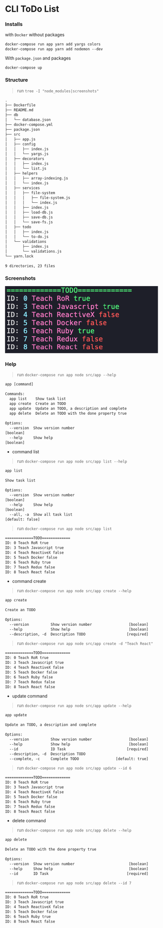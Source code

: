 # CLI ToDo List

### Installs

with `Docker` without packages
```shell
docker-compose run app yarn add yargs colors
docker-compose run app yarn add nodemon --dev
```

With `package.json` and packages
```shell
docker-compose up
```

### Structure

> run `tree -I "node_modules|screenshots"`
```shell
.
├── Dockerfile
├── README.md
├── db
│   └── database.json
├── docker-compose.yml
├── package.json
├── src
│   ├── app.js
│   ├── config
│   │   ├── index.js
│   │   └── yargs.js
│   ├── decorators
│   │   ├── index.js
│   │   └── list.js
│   ├── helpers
│   │   ├── array-indexing.js
│   │   └── index.js
│   ├── services
│   │   ├── file-system
│   │   │   ├── file-system.js
│   │   │   └── index.js
│   │   ├── index.js
│   │   ├── load-db.js
│   │   ├── save-db.js
│   │   └── save-fs.js
│   ├── todo
│   │   ├── index.js
│   │   └── to-do.js
│   └── validations
│       ├── index.js
│       └── validations.js
└── yarn.lock

9 directories, 23 files
```

### Screenshots

<p align="center">
  <kbd>
    <img src="screenshots/todo-list.png" title="todo list"  width="600px" height="auto">
  </kbd>
</p>

### Help

> run `docker-compose run app node src/app --help`
```shell
app [command]

Commands:
  app list    Show task list
  app create  Create an TODO
  app update  Update an TODO, a description and complete
  app delete  Delete an TODO with the done property true

Options:
  --version  Show version number                                       [boolean]
  --help     Show help                                                 [boolean]
```

* command list

> run `docker-compose run app node src/app list --help`
```shell
app list

Show task list

Options:
  --version  Show version number                                       [boolean]
  --help     Show help                                                 [boolean]
  --all, -a  Show all task list                                 [default: false]
```

> run `docker-compose run app node src/app list`
```shell
=============TODO=============
ID: 0 Teach RoR true
ID: 3 Teach Javascript true
ID: 4 Teach ReactiveX false
ID: 5 Teach Docker false
ID: 6 Teach Ruby true
ID: 7 Teach Redux false
ID: 8 Teach React false
```

* command create

> run `docker-compose run app node src/app create --help`
```shell
app create

Create an TODO

Options:
  --version          Show version number                 [boolean]
  --help             Show help                           [boolean]
  --description, -d  Description TODO                   [required]
```

> run `docker-compose run app node src/app create -d "Teach React"`
```shell
=============TODO=============
ID: 0 Teach RoR true
ID: 3 Teach Javascript true
ID: 4 Teach ReactiveX false
ID: 5 Teach Docker false
ID: 6 Teach Ruby false
ID: 7 Teach Redux false
ID: 8 Teach React false
```

* update command

> run `docker-compose run app node src/app update --help`
```shell
app update

Update an TODO, a description and complete

Options:
  --version          Show version number                 [boolean]
  --help             Show help                           [boolean]
  --id               ID Task                            [required]
  --description, -d  Description TODO
  --complete, -c     Complete TODO                 [default: true]
```

> run `docker-compose run app node src/app update --id 6`
```shell
=============TODO=============
ID: 0 Teach RoR true
ID: 3 Teach Javascript true
ID: 4 Teach ReactiveX false
ID: 5 Teach Docker false
ID: 6 Teach Ruby true
ID: 7 Teach Redux false
ID: 8 Teach React false
```

* delete command

> run `docker-compose run app node src/app delete --help`
```shell
app delete

Delete an TODO with the done property true

Options:
  --version  Show version number                         [boolean]
  --help     Show help                                   [boolean]
  --id       ID Task                                    [required]
```

> run `docker-compose run app node src/app delete --id 7`
```shell
=============TODO=============
ID: 0 Teach RoR true
ID: 3 Teach Javascript true
ID: 4 Teach ReactiveX false
ID: 5 Teach Docker false
ID: 6 Teach Ruby true
ID: 8 Teach React false
```

